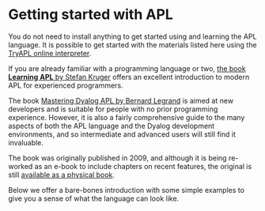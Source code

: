 # Getting started with APL
You do not need to install anything to get started using and learning the APL language. It is possible to get started with the materials listed here using the [TryAPL online interpreter](https://tryapl.org). 

If you are already familiar with a programming language or two, [the book **Learning APL** by Stefan Kruger](https://xpqz.github.io/learnapl) offers an excellent introduction to modern APL for experienced programmers.

The book [Mastering Dyalog APL by Bernard Legrand](https://mastering.dyalog.com) is aimed at new developers and is suitable for people with no prior programming experience. However, it is also a fairly comprehensive guide to the many aspects of both the APL language and the Dyalog development environments, and so intermediate and advanced users will still find it invaluable.

The book was originally published in 2009, and although it is being re-worked as an e-book to include chapters on recent features, the original is still [available as a physical book](https://www.dyalog.com/mastering-dyalog-apl.htm).

Below we offer a bare-bones introduction with some simple examples to give you a sense of what the language can look like.

##
